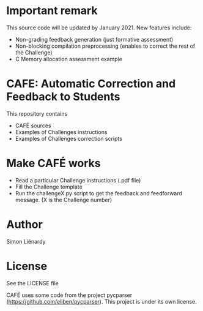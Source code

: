 # Important remark

This source code will be updated by January 2021.
New features include:
* Non-grading feedback generation (just formative assessment)
* Non-blocking compilation preprocessing (enables to correct the rest of the Challenge)
* C Memory allocation assessment example

# CAFE: Automatic Correction and Feedback to Students

This repository contains 
* CAFÉ sources
* Examples of Challenges instructions
* Examples of Challenges correction scripts

# Make CAFÉ works

* Read a particular Challenge instructions (.pdf file)
* Fill the Challenge template
* Run the challengeX.py script to get the feedback and feedforward message. (X is the Challenge number)

# Author

Simon Liénardy

# License

See the LICENSE file 

CAFÉ uses some code from the project pycparser (https://github.com/eliben/pycparser). This project is under its own license.
